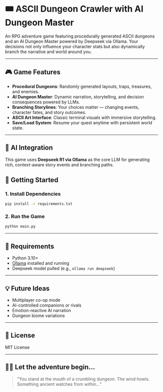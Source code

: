 # 🎟️ ASCII Dungeon Crawler with AI Dungeon Master

An RPG adventure game featuring procedurally generated ASCII dungeons and an AI Dungeon Master powered by Deepseek via Ollama. Your decisions not only influence your character stats but also dynamically branch the narrative and world around you.

---

## 🎮 Game Features

- **Procedural Dungeons**: Randomly generated layouts, traps, treasures, and enemies.
- **AI Dungeon Master**: Dynamic narration, storytelling, and decision consequences powered by LLMs.
- **Branching Storylines**: Your choices matter — changing events, character fates, and story outcomes.
- **ASCII Art Interface**: Classic terminal visuals with immersive storytelling.
- **Save/Load System**: Resume your quest anytime with persistent world state.

---

## 🧠 AI Integration

This game uses **Deepseek R1 via Ollama** as the core LLM for generating rich, context-aware story events and branching paths.

## 🚀 Getting Started

### 1. Install Dependencies

```bash
pip install -r requirements.txt
```

### 2. Run the Game

```bash
python main.py
```

---

## 🧪 Requirements

- Python 3.10+
- [Ollama](https://ollama.com) installed and running
- Deepseek model pulled (e.g., `ollama run deepseek`)

---

## 💡 Future Ideas

- Multiplayer co-op mode
- AI-controlled companions or rivals
- Emotion-reactive AI narration
- Dungeon biome variations

---

## 📜 License

MIT License

---

## 🧙‍♂️ Let the adventure begin...

> "You stand at the mouth of a crumbling dungeon. The wind howls. Something ancient watches from within..."

